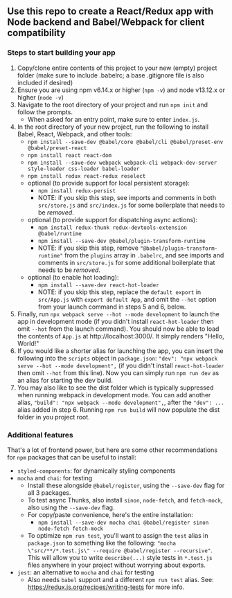 ## Use this repo to create a React/Redux app with Node backend and Babel/Webpack for client compatibility

### Steps to start building your app
1. Copy/clone entire contents of this project to your new (empty) project folder (make sure to include .babelrc; a base .gitignore file is also included if desired)
2. Ensure you are using npm v6.14.x or higher (`npm -v`) and node v13.12.x or higher (`node -v`)
3. Navigate to the root directory of your project and run `npm init` and follow the prompts.
    - When asked for an entry point, make sure to enter `index.js`.
4. In the root directory of your new project, run the following to install Babel, React, Webpack, and other tools:
    - `npm install --save-dev @babel/core @babel/cli @babel/preset-env @babel/preset-react`
    - `npm install react react-dom`
    - `npm install --save-dev webpack webpack-cli webpack-dev-server style-loader css-loader babel-loader`
    - `npm install redux react-redux reselect`
    - optional (to provide support for local persistent storage):
        - `npm install redux-persist`
        - NOTE: if you skip this step, see imports and comments in both `src/store.js` and `src/index.js`
        for some boilerplate that needs to be _removed_.
    - optional (to provide support for dispatching async actions):
        - `npm install redux-thunk redux-devtools-extension @babel/runtime`
        - `npm install --save-dev @babel/plugin-transform-runtime`
        - NOTE: if you skip this step, remove `"@babel/plugin-transform-runtime"` from the `plugins` array in `.babelrc`, and see imports and comments in `src/store.js` for some additional boilerplate that needs to be _removed_.
    - optional (to enable hot loading):
        - `npm install --save-dev react-hot-loader`
        - NOTE: if you skip this step, replace the `default export` in `src/App.js` with `export default App`, and omit the `--hot` option from your launch command in steps 5 and 6, below.
5. Finally, run `npx webpack serve --hot --mode development` to launch the app in development mode (if you didn't install `react-hot-loader` then omit `--hot` from the launch command). You should now be able to load the contents of `App.js` at http://localhost:3000/. It simply renders "Hello, World!"
6. If you would like a shorter alias for launching the app, you can insert the following into the `scripts` object in `package.json`: `"dev": "npx webpack serve --hot --mode development",` (if you didn't install `react-hot-loader` then omit `--hot` from this line). Now you can simply run `npm run dev` as an alias for starting the dev build.
7. You may also like to see the dist folder which is typically suppressed when running webpack in development mode. You can add another alias, `"build": "npx webpack --mode development",`, after the `"dev": ...` alias added in step 6. Running `npm run build` will now populate the dist folder in you project root.

### Additional features
That's a lot of frontend power, but here are some other recommendations for `npm` packages that can be useful to install:
- `styled-components`: for dynamically styling components
- `mocha` and `chai`: for testing
    - Install these alongside `@babel/register`, using the `--save-dev` flag for all 3 packages.
    - To test async Thunks, also install `sinon`, `node-fetch`, and `fetch-mock`, also using the `--save-dev` flag.
    - For copy/paste convenience, here's the entire installation:
        - `npm install --save-dev mocha chai @babel/register sinon node-fetch fetch-mock`
    - To optimize `npm run test`, you'll want to assign the `test` alias in `package.json` to something like the following: `"mocha \"src/**/*.test.js\" --require @babel/register --recursive"`. This will allow you to write `describe(...)` style tests in `*.test.js` files anywhere in your project without worrying about exports.
- `jest`: an alternative to `mocha` and `chai` for testing
    - Also needs `babel` support and a different `npm run test` alias. See: https://redux.js.org/recipes/writing-tests for more info.
